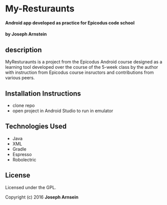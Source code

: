 # My-Resturaunts
#### Android app developed as practice for Epicodus code school
#### by Joseph Arnstein

## description

MyResturaunts is a project from the Epicodus Android course designed as a learning tool developed over the course of the 5-week class by the author with instruction from Epicodus course insructors and contributions from various peers.

## Installation Instructions

 * clone repo
 * open project in Android Studio to run in emulator

## Technologies Used

* Java
* XML
* Gradle
* Espresso
* Robolectric

## License

Licensed under the GPL.

Copyright (c) 2016 **Joseph Arnsein**
